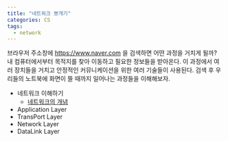 ```yaml
---
title: "네트워크 뽀개기"
categories: CS
tags:
  - network
---  
```


브라우저 주소창에 https://www.naver.com 을 검색하면 어떤 과정을 거치게 될까? 내 컴퓨터에서부터 목적지를 찾아 이동하고 필요한 정보들을 받아온다. 이 과정에서 여러 장치들을 거치고 안정적인 커뮤니케이션을 위한 여러 기술들이 사용된다. 검색 후 우리들의 노트북에 화면이 뜰 때까지 일어나는 과정들을 이해해보자.

- 네트워크 이해하기  
  - [네트워크의 개념]()
- Application Layer
- TransPort Layer
- Network Layer
- DataLink Layer